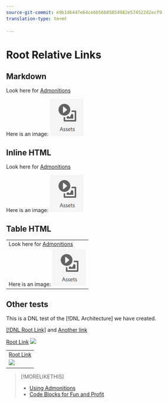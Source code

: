 ```yaml
---
source-git-commit: e9b1d6447e64ce6b56b85054982e574522d2ecf9
translation-type: tm+mt

---
```

# Root Relative Links

## Markdown

Look here for [Admonitions](/help/testing/admonition.md)

Here is an image: ![Assets](/assets/2018-07-24-13-47-56.png)

## Inline HTML

Look here for <a href="/help/testing/admonition.md">Admonitions</a>

Here is an image: <img src="/assets/2018-07-24-13-47-56.png"/>

## Table HTML

<table>
    <tr>
        <td>Look here for <a href="/help/testing/admonition.md">Admonitions</a></td>
    </tr>
    <tr>
        <td>Here is an image: <img src="/assets/2018-07-24-13-47-56.png"/></td>
    </tr>
</table>


## Other tests

This is a DNL test of the [!DNL Architecture] we have created.


[[!DNL Root Link]](/help/testing/code-block.md) and [Another link](/help/testing/code-block.md)



<a href="/help/testing/code-block.md">Root Link</a>
<img src="/image.png"/>


<table>
<tr>
<td>
<a href="/help/testing/code-block.md">Root Link</a>
</td>
</tr>
<tr>
<td>
<img src="/image.png"/>
</td>
</tr>
</table>

>[!MORELIKETHIS]
>* [Using Admonitions](/help/testing/admonition.md)
>* [Code Blocks for Fun and Profit](/help/testing/code-block.md)